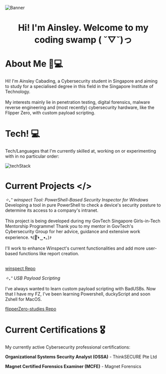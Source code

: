 ![Banner](https://github.com/aenslei/aenslei/assets/120321170/d514d879-27ab-41b3-aee5-cc15271a85b2)

<h1 align="center">Hi! I'm Ainsley. Welcome to my coding swamp ( ˘▽˘)っ</h1>

# About Me 📝💻
Hi! I'm Ainsley Cabading, a Cybersecurity student in Singapore and aiming to study for a specialised degree in this field in the Singapore Institute of Technology.<br/><br/>
My interests mainly lie in penetration testing, digital forensics, malware reverse engineering and (most recently) cybersecurity hardware, like the Flipper Zero, with custom payload scripting.

# Tech! 💻
Tech/Languages that I'm currently skilled at, working on or experimenting with in no particular order:

![techStack](https://github.com/aenslei/aenslei/assets/120321170/186642ac-3d6a-4b4f-9a73-e9008a3020a1)

# Current Projects </>
_✧₊⁺ winspect Tool: PowerShell-Based Security Inspector for Windows_ <br/>
Developing a tool in pure PowerShell to check a device's security posture to determine its access to a company's intranet. <br/><br/>
This project is being developed during my GovTech Singapore Girls-in-Tech Mentorship Programme! Thank you to my mentor in GovTech's Cybersecurity Group for her advice, guidance and extensive work experience. ٩(｡͡•‿•｡)۶ <br/><br/>
I'll work to enhance Winspect's current functionalities and add more user-based functions like report creation. <br/><br/>

[winspect Repo](https://github.com/aenslei/winspect)

_✧₊⁺ USB Payload Scripting_ <br/><br/>
I've always wanted to learn custom payload scripting with BadUSBs. Now that I have my FZ, I've been learning Powershell, duckyScript and soon Zshell for MacOS.

[flipperZero-studies Repo](https://github.com/aenslei/flipperZero-studies)

# Current Certifications 🎖
My currently active Cybersecurity professional certifications:

**Organizational Systems Security Analyst (OSSA)** - ThinkSECURE Pte Ltd

**Magnet Certified Forensics Examiner (MCFE)** - Magnet Forensics
